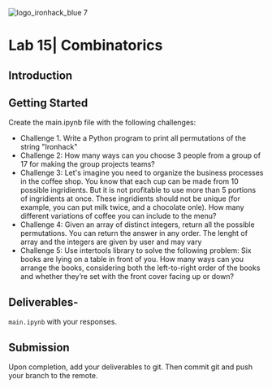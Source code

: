 ![logo_ironhack_blue 7](https://user-images.githubusercontent.com/23629340/40541063-a07a0a8a-601a-11e8-91b5-2f13e4e6b441.png)

# Lab 15| Combinatorics

## Introduction


## Getting Started

Create the main.ipynb file with the following challenges:

* Challenge 1. Write a Python program to print all permutations of the string "Ironhack"
* Challenge 2: How many ways can you choose 3 people from a group of 17 for making the group projects teams?
* Challenge 3: Let's imagine you need to organize the business processes in the coffee shop.  You know that each cup can be made from 10 possible ingridients. But it is not profitable to use more than 5 portions of ingridients at once. These ingridients should not be unique (for example, you can put milk twice, and a chocolate onle). How many different variations of coffee you can include to the menu?
* Challenge 4: Given an array of distinct integers, return all the possible permutations. You can return the answer in any order. The lenght of array and the integers are given by user and may vary
* Challenge 5: Use intertools library to solve the following problem: Six books are lying on a table in front of you. How many ways can you arrange the books, considering both the left-to-right order of the books and whether they’re set with the front cover facing up or down?

## Deliverables- 

`main.ipynb` with your responses.

## Submission

Upon completion, add your deliverables to git. Then commit git and push your branch to the remote.
